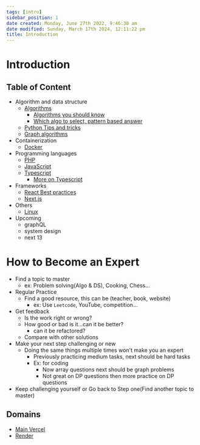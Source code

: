 ```yaml
---
tags: [intro]
sidebar_position: 1
date created: Monday, June 27th 2022, 9:46:38 am
date modified: Sunday, March 17th 2024, 12:11:22 pm
title: Introduction
---
```


# Introduction

## Table of Content

- Algorithm and data structure
	- [Algorithms](Algo/Fundamental%20Algorithms/Algorithm%20analysis.md)
		- [Algorithms you should know](Algo/Fundamental%20Algorithms/Recommendations/Algorithms%20you%20should%20know.md)
		- [Which algo to select, pattern based answer](Algo/Fundamental%20Algorithms/Recommendations/Which%20algo%20to%20select,%20pattern%20based%20answer.md)
	- [Python Tips and tricks](Algo/Python%20Tips%20&%20Tricks/Useful%20Python%20Collections%20module.md)
	- [Graph algorithms](Algo/Tree%20&%20Graph/Tree/Union%20find.md)
- Containerization
	- [Docker](Containerization/Docker/1.%20General%20step%20to%20dockerizing%20a%20project.md)
- Programming languages
	- [PHP](Programming%20langs/PHP.md)
	- [JavaScript](Programming%20langs/JavaScript/You%20Should%20Know%20JavaScript.md)
	- [Typescript](Programming%20langs/TypeScript/Fundamentals.md)
		- [More on Typescript](Programming%20langs/TypeScript/More%20on%20Typescript.md)
- Frameworks
	- [React Best practices](Frameworks/React/Best%20practices.md)
	- [Next.js](Frameworks/Nextjs/Next%2012/100.%20Intro%20to%20Next.js.md)
- Others
	- [Linux](Linux/Common%20Commands.md)
- Upcoming
	- graphQL
	- system design
	- next 13

# How to Become an Expert

- Find a topic to master
	- ex: Problem solving(Algo & DS), Cooking, Chess…
- Regular Practice
	- Find a good resource, this can be (teacher, book, website)
		- ex: Use `Leetcode`, YouTube, competition…
- Get feedback
	- Is the work right or wrong?
	- How good or bad is it…can it be better?
		- can it be refactored?
	- Compare with other solutions
- Make your next step challenging or new
	- Doing the same things multiple times won't make you an expert
		- Previously practicing medium tasks, next should be hard tasks
		- Ex: for coding
			- Now array questions next should be graph problems
			- Not great on DP questions then more practice on DP questions
- Keep challenging yourself or Go back to Step one(Find another topic to master)

## Domains

- [Main Vercel](https://zekaryas.vercel.app)
- [Render](https://zack.onrender.com)
